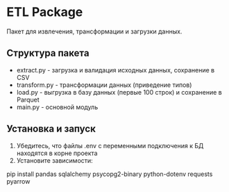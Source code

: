 # ETL Package

Пакет для извлечения, трансформации и загрузки данных.

## Структура пакета

- extract.py - загрузка и валидация исходных данных, сохранение в CSV
- transform.py - трансформации данных (приведение типов)
- load.py - выгрузка в базу данных (первые 100 строк) и сохранение в Parquet
- main.py - основной модуль

## Установка и запуск

1. Убедитесь, что файлы .env с переменными подключения к БД находятся в корне проекта
2. Установите зависимости:

pip install pandas sqlalchemy psycopg2-binary python-dotenv requests pyarrow
